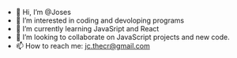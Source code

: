 - 👋 Hi, I’m @Joses
- 👀 I’m interested in coding and devoloping programs
- 🌱 I’m currently learning JavaSript and React
- 💞️ I’m looking to collaborate on JavaScript projects and new code.
- 📫 How to reach me: jc.thecr@gmail.com

<!---
jcast1030/jcast1030 is a ✨ special ✨ repository because its `README.md` (this file) appears on your GitHub profile.
You can click the Preview link to take a look at your changes.
--->
